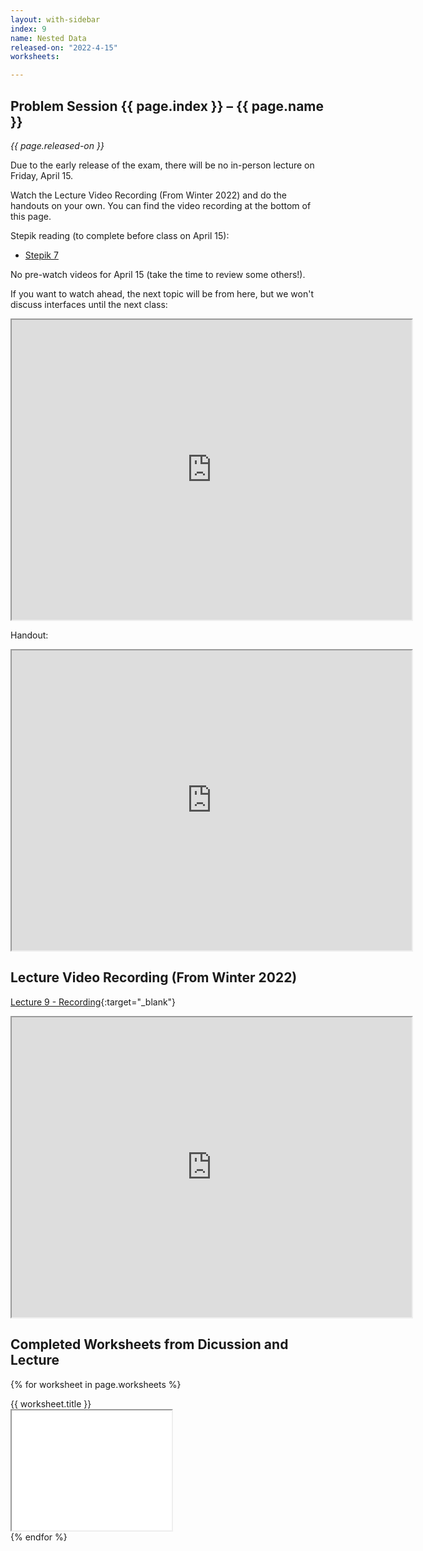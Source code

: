 ```yaml
---
layout: with-sidebar
index: 9
name: Nested Data
released-on: "2022-4-15"
worksheets:

---
```


## Problem Session {{ page.index }} – {{ page.name }}

_{{ page.released-on }}_

Due to the early release of the exam, there will be no in-person lecture on Friday, April 15.

Watch the Lecture Video Recording (From Winter 2022) and do the handouts on your own. You can find the video
recording at the bottom of this page.

Stepik reading (to complete before class on April 15):
- [Stepik 7](https://stepik.org/lesson/584041/step/10?unit=578810)

No pre-watch videos for April 15 (take the time to review some others!).

If you want to watch ahead, the next topic will be from here, but we won't
discuss interfaces until the next class:

<iframe src="https://drive.google.com/file/d/1FsiNPr6N5yiFymHtwCdDHYHt03mWNw_Q/preview" width="640" height="480" allow="autoplay"></iframe>

Handout:

<iframe src="https://drive.google.com/file/d/1n7L9htMXqHneP0HFahuxucobzNIgR-kd/preview" width="640" height="480" allow="autoplay"></iframe>

## Lecture Video Recording (From Winter 2022)

[Lecture 9 - Recording](https://drive.google.com/file/d/1oXd7SkEuVPBdWZR7tg9hoCu3TmJoYPhJ){:target="_blank"}

<iframe src="https://drive.google.com/file/d/1oXd7SkEuVPBdWZR7tg9hoCu3TmJoYPhJ/preview" width="640" height="480" allow="autoplay"></iframe>

## Completed Worksheets from Dicussion and Lecture

{% for worksheet in page.worksheets %}
<div class="worksheetBox">
{{ worksheet.title }}
<br>
<iframe src="{{ worksheet.url }}/preview" width="256" height="192" allow="autoplay"></iframe>
</div>
{% endfor %}